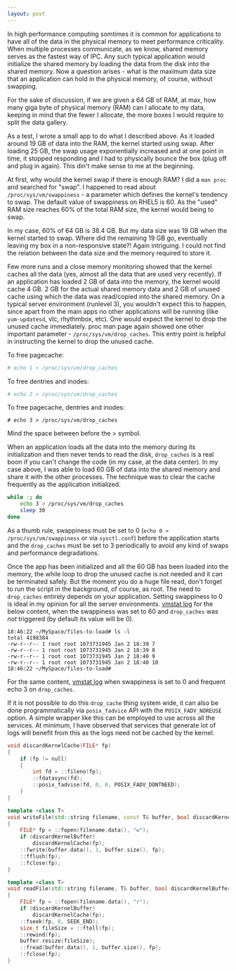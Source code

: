 ```yaml
---
layout: post
---
```


In high performance computing somtimes it is common for applications to have all of the data in the physical memory to meet performance criticality. When multiple processes communicate, as we know, shared memory serves as the fastest way of IPC. Any such typical application would initialize the shared memory by loading the data from the disk into the shared memory. Now a question arises - what is the maximum data size that an application can hold in the physical memory, of course, without swapping.

For the sake of discussion, if we are given a 64 GB of RAM, at max, how many giga byte of physical memory (RAM) can I allocate to my data, keeping in mind that the fewer I allocate, the more boxes I would require to split the data gallery.

As a test, I wrote a small app to do what I described above. As it loaded around 19 GB of data into the RAM, the kernel started using swap. After loading 25 GB, the swap usage exponentially increased and at one point in time, it stopped responding and I had to physically bounce the box (plug off and plug in again). This din't make sense to me at the beginning.

At first, why would the kernel swap if there is enough RAM? I did a `man proc` and searched for "swap". I happened to read about `/proc/sys/vm/swappiness` - a parameter which defines the kernel's tendency to swap. The default value of swappiness on RHEL5 is 60. As the "used" RAM size reaches 60% of the total RAM size, the kernel would being to swap.

In my case, 60% of 64 GB is 38.4 GB. But my data size was 19 GB when the kernel started to swap. Where did the remaining 19 GB go, eventually leaving my box in a non-responsive state?! Again intriguing. I could not find the relation between the data size and the memory required to store it.

Few more runs and a close memory monitoring showed that the kernel caches all the data (yes, almost all the data that are used very recently). If an application has loaded 2 GB of data into the memory, the kernel would cache 4 GB. 2 GB for the actual shared memory data and 2 GB of unused cache using which the data was read/copied into the shared memory. On a typical server environment (runlevel 3), you wouldn't expect this to happen, since apart from the main apps no other applications will be running (like `yum-updatesd`, vlc, rhythmbox, etc). One would expect the kernel to drop the unused cache immediately. proc man page again showed one other important parameter - `/proc/sys/vm/drop_caches`. This entry point is helpful in instructing the kernel to drop the unused cache.

To free pagecache:

```sh
# echo 1 > /proc/sys/vm/drop_caches
```

To free dentries and inodes:

```sh
# echo 2 > /proc/sys/vm/drop_caches
```

To free pagecache, dentries and inodes:

```
# echo 3 > /proc/sys/vm/drop_caches
```

Mind the space between before the > symbol.

When an application loads all the data into the memory during its initialization and then never tends to read the disk, `drop_caches` is a real boon if you can't change the code (in my case, at the data center). In my case above, I was able to load 60 GB of data into the shared memory and share it with the other processes. The technique was to clear the cache frequently as the application initialized.

```sh
while :; do
    echo 3 > /proc/sys/vm/drop_caches
    sleep 30
done
```

As a thumb rule, swappiness must be set to 0 (`echo 0 > /proc/sys/vm/swappiness` or via `sysctl.conf`) before the application starts and the `drop_caches` must be set to 3 periodically to avoid any kind of swaps and performance degradations.

Once the app has been initialized and all the 60 GB has been loaded into the memory, the while loop to drop the unused cache is not needed and it can be terminated safely. But the moment you do a huge file read, don't forget to run the script in the background, of course, as root. The need to `drop_caches` entirely depends on your application. Setting swappiness to 0 is ideal in my opinion for all the server environments.
[vmstat log](http://codepad.org/6pXz0UOH) for the below content, when the swappiness was set to 60 and `drop_caches` was *not* triggered (by default its value will be 0).

```
18:46:22 ~/MySpace/files-to-load# ls -l
total 4198384
-rw-r--r-- 1 root root 1073731945 Jan 2 18:39 7
-rw-r--r-- 1 root root 1073731945 Jan 2 18:39 8
-rw-r--r-- 1 root root 1073731945 Jan 2 18:40 9
-rw-r--r-- 1 root root 1073731945 Jan 2 18:40 10
18:46:22 ~/MySpace/files-to-load#
```

For the same content, [vmstat log](http://codepad.org/9bNwcdbW) when swappiness is set to 0 and frequent echo 3 on `drop_caches`.

If it is not possible to do this `drop_cache` thing system wide, it can also be done programmatically via `posix_fadvice` API with the `POSIX_FADV_NOREUSE` option. A simple wrapper like this can be employed to use across all the services. At minimum, I have observed that services that generate lot of logs will benefit from this as the logs need not be cached by the kernel.

```c++
void discardKernelCache(FILE* fp)
{
    if (fp != null)
    {
        int fd = ::fileno(fp);
        ::fdatasync(fd);
        ::posix_fadvise(fd, 0, 0, POSIX_FADV_DONTNEED);
    }
}

template <class T>
void writeFile(std::string filename, const T& buffer, bool discardKernelBuffer = true)
{
    FILE* fp = ::fopen(filename.data(), "w");
    if (discardKernelBuffer)
        discardKernelCache(fp);
    ::fwrite(buffer.data(), 1, buffer.size(), fp);
    ::fflush(fp);
    ::fclose(fp);
}

template <class T>
void readFile(std::string filename, T& buffer, bool discardKernelBuffer = true)
{
    FILE* fp = ::fopen(filename.data(), "r");
    if (discardKernelBuffer)
        discardKernelCache(fp);
    ::fseek(fp, 0, SEEK_END);
    size_t fileSize = ::ftell(fp);
    ::rewind(fp);
    buffer.resize(fileSize);
    ::fread(buffer.data(), 1, buffer.size(), fp);
    ::fclose(fp);
}
```

